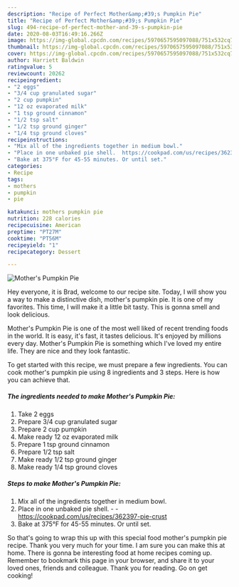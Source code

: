 ```yaml
---
description: "Recipe of Perfect Mother&amp;#39;s Pumpkin Pie"
title: "Recipe of Perfect Mother&amp;#39;s Pumpkin Pie"
slug: 494-recipe-of-perfect-mother-and-39-s-pumpkin-pie
date: 2020-08-03T16:49:16.266Z
image: https://img-global.cpcdn.com/recipes/5970657595097088/751x532cq70/mothers-pumpkin-pie-recipe-main-photo.jpg
thumbnail: https://img-global.cpcdn.com/recipes/5970657595097088/751x532cq70/mothers-pumpkin-pie-recipe-main-photo.jpg
cover: https://img-global.cpcdn.com/recipes/5970657595097088/751x532cq70/mothers-pumpkin-pie-recipe-main-photo.jpg
author: Harriett Baldwin
ratingvalue: 5
reviewcount: 20262
recipeingredient:
- "2 eggs"
- "3/4 cup granulated sugar"
- "2 cup pumpkin"
- "12 oz evaporated milk"
- "1 tsp ground cinnamon"
- "1/2 tsp salt"
- "1/2 tsp ground ginger"
- "1/4 tsp ground cloves"
recipeinstructions:
- "Mix all of the ingredients together in medium bowl."
- "Place in one unbaked pie shell.  https://cookpad.com/us/recipes/362397-pie-crust"
- "Bake at 375°F for 45-55 minutes. Or until set."
categories:
- Recipe
tags:
- mothers
- pumpkin
- pie

katakunci: mothers pumpkin pie 
nutrition: 228 calories
recipecuisine: American
preptime: "PT27M"
cooktime: "PT56M"
recipeyield: "1"
recipecategory: Dessert

---
```



![Mother&#39;s Pumpkin Pie](https://img-global.cpcdn.com/recipes/5970657595097088/751x532cq70/mothers-pumpkin-pie-recipe-main-photo.jpg)

Hey everyone, it is Brad, welcome to our recipe site. Today, I will show you a way to make a distinctive dish, mother&#39;s pumpkin pie. It is one of my favorites. This time, I will make it a little bit tasty. This is gonna smell and look delicious.

Mother&#39;s Pumpkin Pie is one of the most well liked of recent trending foods in the world. It is easy, it's fast, it tastes delicious. It's enjoyed by millions every day. Mother&#39;s Pumpkin Pie is something which I've loved my entire life. They are nice and they look fantastic.




To get started with this recipe, we must prepare a few ingredients. You can cook mother&#39;s pumpkin pie using 8 ingredients and 3 steps. Here is how you can achieve that.

<!--inarticleads1-->

##### The ingredients needed to make Mother&#39;s Pumpkin Pie:

1. Take 2 eggs
1. Prepare 3/4 cup granulated sugar
1. Prepare 2 cup pumpkin
1. Make ready 12 oz evaporated milk
1. Prepare 1 tsp ground cinnamon
1. Prepare 1/2 tsp salt
1. Make ready 1/2 tsp ground ginger
1. Make ready 1/4 tsp ground cloves




<!--inarticleads2-->

##### Steps to make Mother&#39;s Pumpkin Pie:

1. Mix all of the ingredients together in medium bowl.
1. Place in one unbaked pie shell. -  - https://cookpad.com/us/recipes/362397-pie-crust
1. Bake at 375°F for 45-55 minutes. Or until set.




So that's going to wrap this up with this special food mother&#39;s pumpkin pie recipe. Thank you very much for your time. I am sure you can make this at home. There is gonna be interesting food at home recipes coming up. Remember to bookmark this page in your browser, and share it to your loved ones, friends and colleague. Thank you for reading. Go on get cooking!
